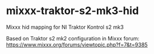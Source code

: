 # mixxx-traktor-s2-mk3-hid
Mixxx hid mapping for NI Traktor Kontrol s2 mk3


Based on Traktor s2 mk2 configuration in Mixxx forum: https://www.mixxx.org/forums/viewtopic.php?f=7&t=9385
